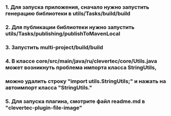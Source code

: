 ### 1. Для запуска приложения, сначало нужно запустить генерацию библиотеки в utils/Tasks/build/build
### 2. Для публикации библиотеки нужно запустить utils/Tasks/publishing/publishToMavenLocal
### 3. Запустить multi-project/build/build
### 4. В классе core/src/main/java/ru/clevertec/core/Utils.java может возникнуть проблема импорта класса StringUtils,
###    можно удалить строку "import utils.StringUtils;" и нажать на автоимпорт класса "StringUtils."
### 5. Для запуска плагина, смотрите файл  readme.md в "clevertec-plugin-file-image"